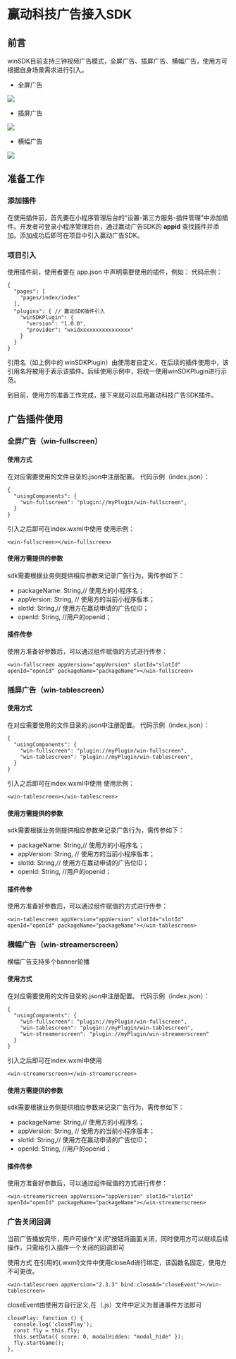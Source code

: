 # 赢动科技广告接入SDK

## 前言
winSDK目前支持三钟视频广告模式，全屏广告、插屏广告、横幅广告，使用方可根据自身场景需求进行引入。

 - 全屏广告
 
![](./images/fullScreen.jpg)
 - 插屏广告
 
![](./images/tableScreen.jpg)
 - 横幅广告

![](./images/streamerScreen.jpg)

## 准备工作

### 添加插件

在使用插件前，首先要在小程序管理后台的“设置-第三方服务-插件管理”中添加插件。开发者可登录小程序管理后台，通过赢动广告SDK的 **appid** 查找插件并添加。添加成功后即可在项目中引入赢动广告SDK。

### 项目引入

使用插件前，使用者要在 app.json 中声明需要使用的插件，例如：
代码示例：
```
{
  "pages": [
    "pages/index/index"
  ],
  "plugins": { // 赢动SDK插件引入
    "winSDKPlugin": {
      "version": "1.0.0",
      "provider": "wxidxxxxxxxxxxxxxxxx"
    }
  }
}
```
引用名（如上例中的 winSDKPlugin）由使用者自定义，在后续的插件使用中，该引用名将被用于表示该插件。后续使用示例中，将统一使用winSDKPlugin进行示范。

到目前，使用方的准备工作完成，接下来就可以启用赢动科技广告SDK插件。

## 广告插件使用

### 全屏广告（win-fullscreen）

#### 使用方式

在对应需要使用的文件目录的.json中注册配置。
代码示例（index.json）：
```
{
  "usingComponents": {
    "win-fullscreen": "plugin://myPlugin/win-fullscreen",
  }
}
```

引入之后即可在index.wxml中使用
使用示例：

```
<win-fullscreen></win-fullscreen>
```
#### 使用方需提供的参数

sdk需要根据业务侧提供相应参数来记录广告行为，需传参如下：

- packageName: String,// 使用方的小程序名；
- appVersion: String, // 使用方的当前小程序版本；
- slotId: String,// 使用方在赢动申请的广告位ID；
- openId: String, //用户的openid；

#### 插件传参

使用方准备好参数后，可以通过组件赋值的方式进行传参：
```
<win-fullscreen appVersion="appVersion" slotId="slotId" openId="openId" packageName="packageName"></win-fullscreen>
```

### 插屏广告（win-tablescreen）

#### 使用方式

在对应需要使用的文件目录的.json中注册配置。
代码示例（index.json）：
```
{
  "usingComponents": {
    "win-fullscreen": "plugin://myPlugin/win-fullscreen",
    "win-tablescreen": "plugin://myPlugin/win-tablescreen",
  }
}
```

引入之后即可在index.wxml中使用
使用示例：
```
<win-tablescreen></win-tablescreen>
```
#### 使用方需提供的参数

sdk需要根据业务侧提供相应参数来记录广告行为，需传参如下：

- packageName: String,// 使用方的小程序名；
- appVersion: String, // 使用方的当前小程序版本；
- slotId: String,// 使用方在赢动申请的广告位ID；
- openId: String, //用户的openid；

#### 插件传参

使用方准备好参数后，可以通过组件赋值的方式进行传参：
```
<win-tablescreen appVersion="appVersion" slotId="slotId" openId="openId" packageName="packageName"></win-tablescreen>
```

### 横幅广告（win-streamerscreen）

横幅广告支持多个banner轮播

#### 使用方式

在对应需要使用的文件目录的.json中注册配置。
代码示例（index.json）：
```
{
  "usingComponents": {
    "win-fullscreen": "plugin://myPlugin/win-fullscreen",
    "win-tablescreen": "plugin://myPlugin/win-tablescreen",
    "win-streamerscreen": "plugin://myPlugin/win-streamerscreen"
  }
}
```
引入之后即可在index.wxml中使用
```
<win-streamerscreen></win-streamerscreen>
```
#### 使用方需提供的参数

sdk需要根据业务侧提供相应参数来记录广告行为，需传参如下：

- packageName: String,// 使用方的小程序名；
- appVersion: String, // 使用方的当前小程序版本；
- slotId: String,// 使用方在赢动申请的广告位ID；
- openId: String, //用户的openid；

#### 插件传参
使用方准备好参数后，可以通过组件赋值的方式进行传参：
```
<win-streamerscreen appVersion="appVersion" slotId="slotId" openId="openId" packageName="packageName"></win-streamerscreen>
```

### 广告关闭回调
当前广告播放完毕，用户可操作“关闭”按钮将画面关闭，同时使用方可以继续后续操作，只需给引入插件一个关闭的回调即可

使用方式
在引用的(.wxml)文件中使用closeAd进行绑定，该函数名固定，使用方不可更改。
```
<win-tablescreen appVersion="2.3.3" bind:closeAd="closeEvent"></win-tablescreen>
```
closeEvent由使用方自行定义,在（.js）文件中定义为普通事件方法即可
```
closePlay: function () {
  console.log('closePlay');
  const fly = this.fly;
  this.setData({ score: 0, modalHidden: "modal_hide" });
  fly.startGame();
},
```